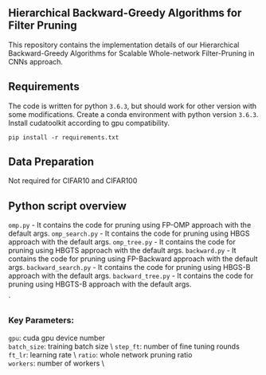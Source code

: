 ## Hierarchical Backward-Greedy Algorithms for Filter Pruning

This repository contains the implementation details of our Hierarchical Backward-Greedy Algorithms for Scalable Whole-network
Filter-Pruning in CNNs approach.



## Requirements
The code is written for python `3.6.3`, but should work for other version with some modifications.
Create a conda environment with python version `3.6.3`.  Install cudatoolkit according to gpu compatibility.
```
pip install -r requirements.txt
```

## Data Preparation

Not required for CIFAR10 and CIFAR100


## Python script overview

`omp.py` - It contains the code for pruning using FP-OMP approach with the default args.
`omp_search.py` - It contains the code for pruning using HBGS approach with the default args.
`omp_tree.py` - It contains the code for pruning using HBGTS approach with the default args.
`backward.py` - It contains the code for pruning using FP-Backward approach with the default args.
`backward_search.py` - It contains the code for pruning using HBGS-B approach with the default args.
`backward_tree.py` - It contains the code for pruning using HBGTS-B approach with the default args.

`
### Key Parameters:

 `gpu`: cuda gpu device number \
 `batch_size`: training batch size \ 
 `step_ft`: number of fine tuning rounds \
 `ft_lr`: learning rate \ 
 `ratio`: whole network pruning ratio \
 `workers`: number of workers \
